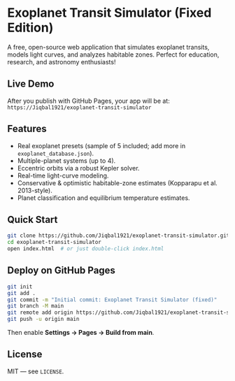 # Exoplanet Transit Simulator (Fixed Edition)

A free, open-source web application that simulates exoplanet transits, models light curves, and analyzes habitable zones. Perfect for education, research, and astronomy enthusiasts!

## Live Demo
After you publish with GitHub Pages, your app will be at:
`https://Jiqbal1921/exoplanet-transit-simulator`

## Features
- Real exoplanet presets (sample of 5 included; add more in `exoplanet_database.json`).
- Multiple-planet systems (up to 4).
- Eccentric orbits via a robust Kepler solver.
- Real-time light-curve modeling.
- Conservative & optimistic habitable-zone estimates (Kopparapu et al. 2013-style).
- Planet classification and equilibrium temperature estimates.

## Quick Start
```bash
git clone https://github.com/Jiqbal1921/exoplanet-transit-simulator.git
cd exoplanet-transit-simulator
open index.html  # or just double-click index.html
```

## Deploy on GitHub Pages
```bash
git init
git add .
git commit -m "Initial commit: Exoplanet Transit Simulator (fixed)"
git branch -M main
git remote add origin https://github.com/Jiqbal1921/exoplanet-transit-simulator.git
git push -u origin main
```
Then enable **Settings → Pages → Build from main**.

## License
MIT — see `LICENSE`.

